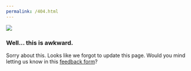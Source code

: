 ```yaml
---
permalink: /404.html
---
```


<!-- Your custom 404 page. You can edit everything below this comment. -->

![](https://raw.githubusercontent.com/aheze/SupportDocs/main/Assets/404Image.png)

### Well... this is awkward.

Sorry about this. Looks like we forgot to update this page. Would you mind letting us know in this [feedback form](https://github.com/aheze/SupportDocs/issues)?
